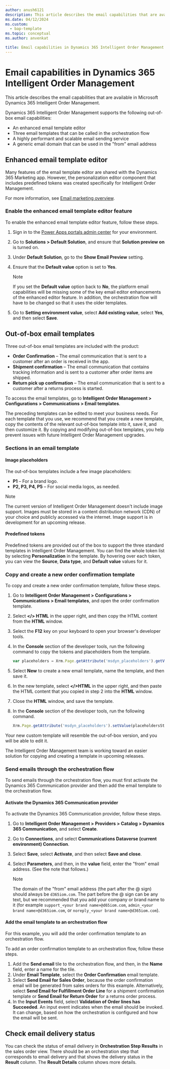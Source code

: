 ```yaml
---
author: anush6121 
description: This article describes the email capabilities that are available in Microsoft Dynamics 365 Intelligent Order Management.
ms.date: 04/12/2024
ms.custom: 
  - bap-template
ms.topic: conceptual
ms.author: anvenkat

title: Email capabilities in Dynamics 365 Intelligent Order Management
---
```


# Email capabilities in Dynamics 365 Intelligent Order Management

This article describes the email capabilities that are available in Microsoft Dynamics 365 Intelligent Order Management.

Dynamics 365 Intelligent Order Management supports the following out-of-box email capabilities:

- An enhanced email template editor
- Three email templates that can be called in the orchestration flow
- A highly performant and scalable email sending service
- A generic email domain that can be used in the "from" email address

## Enhanced email template editor

Many features of the email template editor are shared with the Dynamics 365 Marketing app. However, the personalization editor component that includes predefined tokens was created specifically for Intelligent Order Management.

For more information, see [Email marketing overview](/dynamics365/marketing/prepare-marketing-emails).

### Enable the enhanced email template editor feature

To enable the enhanced email template editor feature, follow these steps.

1. Sign in to the [Power Apps portals admin center](/power-apps/maker/portals/admin/admin-overview#open-power-apps-portals-admin-center) for your environment. 
1. Go to **Solutions \> Default Solution**, and ensure that **Solution preview on** is turned on.
1. Under **Default Solution**, go to the **Show Email Preview** setting.
1. Ensure that the **Default value** option is set to **Yes**.

    > [!NOTE]
    > If you set the **Default value** option back to **No**, the platform email capabilities will be missing some of the key email editor enhancements of the enhanced editor feature. In addition, the orchestration flow will have to be changed so that it uses the older templates.

1. Go to **Setting environment value**, select **Add existing value**, select **Yes**, and then select **Save**.

## Out-of-box email templates

Three out-of-box email templates are included with the product:

- **Order Confirmation** – The email communication that is sent to a customer after an order is received in the app.
- **Shipment confirmation** – The email communication that contains tracking information and is sent to a customer after order items are shipped.
- **Return pick up confirmation** – The email communication that is sent to a customer after a returns process is started.

To access the email templates, go to **Intelligent Order Management \> Configurations \> Communications \> Email templates**.

The preceding templates can be edited to meet your business needs. For each template that you use, we recommend that you create a new template, copy the contents of the relevant out-of-box template into it, save it, and then customize it. By copying and modifying out-of-box templates, you help prevent issues with future Intelligent Order Management upgrades.

### Sections in an email template

#### Image placeholders

The out-of-box templates include a few image placeholders:

- **P1** – For a brand logo.
- **P2, P3, P4, P5** – For social media logos, as needed.

> [!NOTE]
> The current version of Intelligent Order Management doesn't include image support. Images must be stored in a content distribution network (CDN) of your choice and publicly accessed via the internet. Image support is in development for an upcoming release.

#### Predefined tokens

Predefined tokens are provided out of the box to support the three standard templates in Intelligent Order Management. You can find the whole token list by selecting **Personalization** in the template. By hovering over each token, you can view the **Source**, **Data type**, and **Default value** values for it.

### Copy and create a new order confirmation template

To copy and create a new order confirmation template, follow these steps.

1. Go to **Intelligent Order Management \> Configurations \> Communications \> Email templates**, and open the order confirmation template.
1. Select **\</\> HTML** in the upper right, and then copy the HTML content from the **HTML** window.
1. Select the **F12** key on your keyboard to open your browser's developer tools.
1. In the **Console** section of the developer tools, run the following command to copy the tokens and placeholders from the template.

    ```JavaScript
    var placeholders = Xrm.Page.getAttribute('msdyn_placeholders').getValue()
    ```

1. Select **New** to create a new email template, name the template, and then save it.
1. In the new template, select **\</\>HTML** in the upper right, and then paste the HTML content that you copied in step 2 into the **HTML** window.
1. Close the **HTML** window, and save the template.
1. In the **Console** section of the developer tools, run the following command.

    ```JavaScript
    Xrm.Page.getAttribute('msdyn_placeholders').setValue(placeholdersStr)
    ```

Your new custom template will resemble the out-of-box version, and you will be able to edit it.

The Intelligent Order Management team is working toward an easier solution for copying and creating a template in upcoming releases.

### Send emails through the orchestration flow

To send emails through the orchestration flow, you must first activate the Dynamics 365 Communication provider and then add the email template to the orchestration flow.

#### Activate the Dynamics 365 Communication provider

To activate the Dynamics 365 Communication provider, follow these steps.

1. Go to **Intelligent Order Management \> Providers \> Catalog \> Dynamics 365 Communication**, and select **Create**.
1. Go to **Connections**, and select **Communications Dataverse (current environment) Connection**.
1. Select **Save**, select **Activate**, and then select **Save and close**.
1. Select **Parameters**, and then, in the **value** field, enter the "from" email address. (See the note that follows.)

    > [!NOTE]
    > The domain of the "from" email address (the part after the \@ sign) should always be `d365iom.com`. The part before the \@ sign can be any text, but we recommended that you add your company or brand name to it (for example `support_<your brand name>@d65iom.com`, `admin_<your brand name>@d365iom.com`, or `noreply_<your brand name>@d365iom.com`).

#### Add the email template to an orchestration flow

For this example, you will add the order confirmation template to an orchestration flow.

To add an order confirmation template to an orchestration flow, follow these steps.

1. Add the **Send email** tile to the orchestration flow, and then, in the **Name** field, enter a name for the tile.
1. Under **Email Template**, select the **Order Confirmation** email template.
1. Select **Send Email for Sales Order**, because the order confirmation email will be generated from sales orders for this example. Alternatively, select **Send Email for Fulfillment Order Line** for a shipment confirmation template or **Send Email for Return Order** for a returns order process.
1. In the **Input Events** field, select **Validation of Order lines has Succeeded**. An input event indicates when the email should be invoked. It can change, based on how the orchestration is configured and how the email will be sent.

## Check email delivery status

You can check the status of email delivery in **Orchestration Step Results** in the sales order view. There should be an orchestration step that corresponds to email delivery and that shows the delivery status in the **Result** column. The **Result Details** column shows more details.
